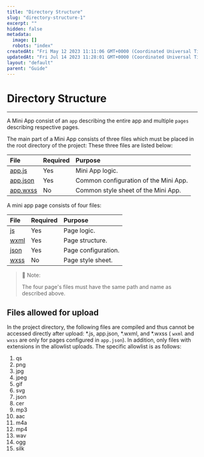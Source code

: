 ```yaml
---
title: "Directory Structure"
slug: "directory-structure-1"
excerpt: ""
hidden: false
metadata: 
  image: []
  robots: "index"
createdAt: "Fri May 12 2023 11:11:06 GMT+0000 (Coordinated Universal Time)"
updatedAt: "Fri Jul 14 2023 11:28:01 GMT+0000 (Coordinated Universal Time)"
layout: "default"
parent: "Guide"
---
```

# Directory Structure 
*** 
A Mini App consist of an `app` describing the entire app and multiple `pages` describing respective pages.

The main part of a Mini App consists of three files which must be placed in the root directory of the project: These three files are listed below:

| File                                       | Required | Purpose                               |
| :----------------------------------------- | :------- | :------------------------------------ |
| [app.js](doc:logic-layer-section#mini-app) | Yes      | Mini App logic.                       |
| [app.json](doc:global-configuration)       | Yes      | Common configuration of the Mini App. |
| [app.wxss](doc:wxss)                       | No       | Common style sheet of the Mini App.   |

A mini app page consists of four files:

| File                               | Required | Purpose             |
| :--------------------------------- | :------- | :------------------ |
| [js](doc:logic-layer-section#page) | Yes      | Page logic.         |
| [wxml](doc:wxml)                   | Yes      | Page structure.     |
| [json](doc:page-configuration)     | Yes      | Page configuration. |
| [wxss](doc:wxss)                   | No       | Page style sheet.   |

> 📘 Note:
> 
> The four page's files must have the same path and name as described above.

## Files allowed for upload

In the project directory, the following files are compiled and thus cannot be accessed directly after upload: \*.js, app.json, \*.wxml, and \*.wxss ( `wxml` and `wxss` are only for pages configured in `app.json`). In addition, only files with extensions in the allowlist uploads. The specific allowlist is as follows:

1. qs
2. png
3. jpg
4. jpeg
5. gif
6. svg
7. json
8. cer
9. mp3
10. aac
11. m4a
12. mp4
13. wav
14. ogg
15. silk
